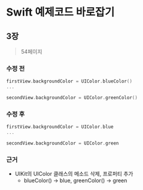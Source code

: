 # Swift 예제코드 바로잡기

## 3장
> 54페이지

### 수정 전
```swift
firstView.backgroundColor = UIColor.blueColor()
...

secondView.backgroundColor = UIColor.greenColor()
```

### 수정 후
```swift
firstView.backgroundColor = UIColor.blue
...

secondView.backgroundColor = UIColor.green
```

### 근거
* UIKit의 UIColor 클래스의 메소드 삭제, 프로퍼티 추가
	* blueColor() -> blue, greenColor() -> green
